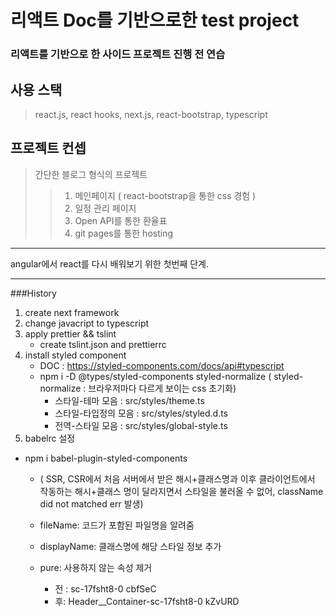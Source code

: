 리액트 Doc를 기반으로한 test project
=============

### 리액트를 기반으로 한 사이드 프로젝트 진행 전 연습

## 사용 스택
> react.js, react hooks, next.js, react-bootstrap, typescript
 
## 프로젝트 컨셉
> 간단한 블로그 형식의 프로젝트
> > 1. 메인페이지 ( react-bootstrap을 통한 css 경험 )
> > 2. 일정 관리 페이지
> > 3. Open API를 통한 환율표
> > 4. git pages를 통한 hosting
 
--------
angular에서 react를 다시 배워보기 위한 첫번째 단계.

--------

###History 
1. create next framework
2. change javacript to typescript
3. apply prettier && tslint
   - create tslint.json and prettierrc
4. install styled component
   - DOC : https://styled-components.com/docs/api#typescript
   - npm i -D @types/styled-components styled-normalize ( styled-normalize : 브라우저마다 다르게 보이는 css 초기화)
     - 스타일-테마 모음 : src/styles/theme.ts 
     - 스타일-타입정의 모음 : src/styles/styled.d.ts
     - 전역-스타일 모음 : src/styles/global-style.ts
5.  babelrc 설정
   - npm i babel-plugin-styled-components
        - ( SSR, CSR에서 처음 서버에서 받은 해시+클래스명과 이후 클라이언트에서 작동하는 해시+클래스 명이 달라지면서 스타일을 불러올 수 없어, className did not matched err 발생)
    
      - fileName: 코드가 포함된 파일명을 알려줌
      - displayName: 클래스명에 해당 스타일 정보 추가
      - pure: 사용하지 않는 속성 제거
          - 전 : sc-17fsht8-0 cbfSeC
          - 후: Header__Container-sc-17fsht8-0 kZvURD
